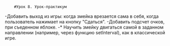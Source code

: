 		#Урок 8. Урок-практикум

-Добавить выход из игры: когда змейка врезается сама в себя, когда пользователь нажимает на кнопку "Сдаться".
-Добавить подсчет очков, при съеденном яблоке.
-* Научить змейку двигаться самой в заданном направлении (например, через функцию setInterval), как в классической игре.